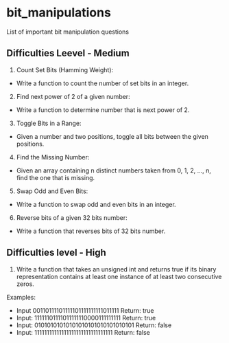 # bit_manipulations
List of important bit manipulation questions

Difficulties Leevel - Medium
----------------------------
1. Count Set Bits (Hamming Weight):
 - Write a function to count the number of set bits in an integer.
2. Find next power of 2 of a given number:
 - Write a function to determine number that is next power of 2.
3. Toggle Bits in a Range:
 - Given a number and two positions, toggle all bits between the given positions.
4. Find the Missing Number:
 - Given an array containing n distinct numbers taken from 0, 1, 2, ..., n, find the one that is missing.
5. Swap Odd and Even Bits:
 - Write a function to swap odd and even bits in an integer.
6. Reverse bits of a given 32 bits number:
 - Write a function that reverses bits of 32 bits number.
  
Difficulties level - High
-------------------------

1. Write a function that takes an unsigned int and returns true if its
binary representation contains at least one instance of at least
two consecutive zeros.

Examples:
 - Input 00110111101111101111111111011111 Return: true
 - Input: 11111101111011111110000111111111 Return: true
 - Input: 01010101010101010101010101010101 Return: false
 - Input: 11111111111111111111111111111111 Return: false

